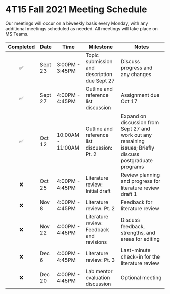 # 4T15 Fall 2021 Meeting Schedule

Our meetings will occur on a biweekly basis every Monday, with any additional meetings scheduled as needed. All meetings will take place on MS Teams.

| Completed | Date | Time | Milestone | Notes |
| :----: | ---- | ---- | ---- | ---- |
| ✅ | Sept 23 | 3:00PM - 3:45PM | Topic submission and description due Sept 27 | Discuss progress and any changes |
| ✅ | Sept 27 | 4:00PM - 4:45PM | Outline and reference list discussion | Assignment due Oct 17 |
| ✅ | Oct 12 | 10:00AM - 11:00AM | Outline and reference list discussion: Pt. 2 | Expand on discussion from Sept 27 and work out any remaining issues; Briefly discuss postgraduate programs |
| :x: | Oct 25 | 4:00PM - 4:45PM | Literature review: Initial draft | Review planning and progress for literature review draft 1
| :x: | Nov 8 | 4:00PM - 4:45PM | Literature review: Pt. 2 | Feedback for literature review |
| :x: | Nov 22 | 4:00PM - 4:45PM | Literature review: Feedback and revisions | Discuss feedback, strengths, and areas for editing | 
| :x: | Dec 6 | 4:00PM - 4:45PM | Literature review: Pt. 3 | Last-minute check-in for the literature review | 
| :x: | Dec 20 | 4:00PM - 4:45PM | Lab mentor evaluation discussion | Optional meeting |
